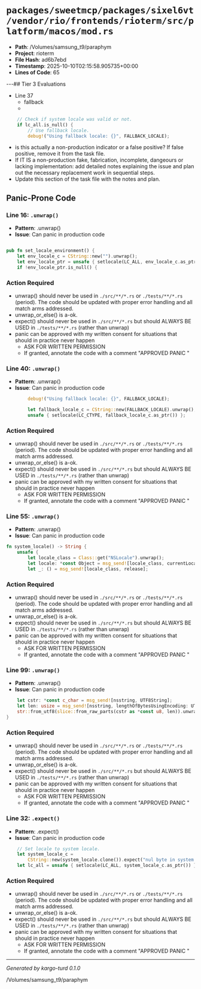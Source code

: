 # `packages/sweetmcp/packages/sixel6vt/vendor/rio/frontends/rioterm/src/platform/macos/mod.rs`

- **Path**: /Volumes/samsung_t9/paraphym
- **Project**: rioterm
- **File Hash**: ad6b7ebd  
- **Timestamp**: 2025-10-10T02:15:58.905735+00:00  
- **Lines of Code**: 65

---## Tier 3 Evaluations


- Line 37
  - fallback
  - 

```rust
    // Check if system locale was valid or not.
    if lc_all.is_null() {
        // Use fallback locale.
        debug!("Using fallback locale: {}", FALLBACK_LOCALE);

```

- is this actually a non-production indicator or a false positive? If false positive, remove it from the task file.
- If IT IS a non-production fake, fabrication, incomplete, dangeours or lacking implementation: add detailed notes explaining the issue and plan out the necessary replacement work in sequential steps. 
- Update this section of the task file with the notes and plan.

## Panic-Prone Code


### Line 16: `.unwrap()`

- **Pattern**: .unwrap()
- **Issue**: Can panic in production code

```rust

pub fn set_locale_environment() {
    let env_locale_c = CString::new("").unwrap();
    let env_locale_ptr = unsafe { setlocale(LC_ALL, env_locale_c.as_ptr()) };
    if !env_locale_ptr.is_null() {
```

### Action Required

- unwrap() should never be used in `./src/**/*.rs` or `./tests/**/*.rs` (period). The code should be updated with proper error handling and all match arms addressed.
- unwrap_or_else() is a-ok. 
- expect() should never be used in `./src/**/*.rs` but should ALWAYS BE USED in `./tests/**/*.rs` (rather than unwrap)
- panic can be approved with my written consent for situations that should in practice never happen  
  - ASK FOR WRITTEN PERMISSION
  - If granted, annotate the code with a comment "APPROVED PANIC "


### Line 40: `.unwrap()`

- **Pattern**: .unwrap()
- **Issue**: Can panic in production code

```rust
        debug!("Using fallback locale: {}", FALLBACK_LOCALE);

        let fallback_locale_c = CString::new(FALLBACK_LOCALE).unwrap();
        unsafe { setlocale(LC_CTYPE, fallback_locale_c.as_ptr()) };

```

### Action Required

- unwrap() should never be used in `./src/**/*.rs` or `./tests/**/*.rs` (period). The code should be updated with proper error handling and all match arms addressed.
- unwrap_or_else() is a-ok. 
- expect() should never be used in `./src/**/*.rs` but should ALWAYS BE USED in `./tests/**/*.rs` (rather than unwrap)
- panic can be approved with my written consent for situations that should in practice never happen  
  - ASK FOR WRITTEN PERMISSION
  - If granted, annotate the code with a comment "APPROVED PANIC "


### Line 55: `.unwrap()`

- **Pattern**: .unwrap()
- **Issue**: Can panic in production code

```rust
fn system_locale() -> String {
    unsafe {
        let locale_class = Class::get("NSLocale").unwrap();
        let locale: *const Object = msg_send![locale_class, currentLocale];
        let _: () = msg_send![locale_class, release];
```

### Action Required

- unwrap() should never be used in `./src/**/*.rs` or `./tests/**/*.rs` (period). The code should be updated with proper error handling and all match arms addressed.
- unwrap_or_else() is a-ok. 
- expect() should never be used in `./src/**/*.rs` but should ALWAYS BE USED in `./tests/**/*.rs` (rather than unwrap)
- panic can be approved with my written consent for situations that should in practice never happen  
  - ASK FOR WRITTEN PERMISSION
  - If granted, annotate the code with a comment "APPROVED PANIC "


### Line 99: `.unwrap()`

- **Pattern**: .unwrap()
- **Issue**: Can panic in production code

```rust
    let cstr: *const c_char = msg_send![nsstring, UTF8String];
    let len: usize = msg_send![nsstring, lengthOfBytesUsingEncoding: UTF8_ENCODING];
    str::from_utf8(slice::from_raw_parts(cstr as *const u8, len)).unwrap()
}
```

### Action Required

- unwrap() should never be used in `./src/**/*.rs` or `./tests/**/*.rs` (period). The code should be updated with proper error handling and all match arms addressed.
- unwrap_or_else() is a-ok. 
- expect() should never be used in `./src/**/*.rs` but should ALWAYS BE USED in `./tests/**/*.rs` (rather than unwrap)
- panic can be approved with my written consent for situations that should in practice never happen  
  - ASK FOR WRITTEN PERMISSION
  - If granted, annotate the code with a comment "APPROVED PANIC "


### Line 32: `.expect()`

- **Pattern**: .expect()
- **Issue**: Can panic in production code

```rust
    // Set locale to system locale.
    let system_locale_c =
        CString::new(system_locale.clone()).expect("nul byte in system locale");
    let lc_all = unsafe { setlocale(LC_ALL, system_locale_c.as_ptr()) };

```

### Action Required

- unwrap() should never be used in `./src/**/*.rs` or `./tests/**/*.rs` (period). The code should be updated with proper error handling and all match arms addressed.
- unwrap_or_else() is a-ok. 
- expect() should never be used in `./src/**/*.rs` but should ALWAYS BE USED in `./tests/**/*.rs` (rather than unwrap)
- panic can be approved with my written consent for situations that should in practice never happen  
  - ASK FOR WRITTEN PERMISSION
  - If granted, annotate the code with a comment "APPROVED PANIC "

---

*Generated by kargo-turd 0.1.0*

/Volumes/samsung_t9/paraphym
